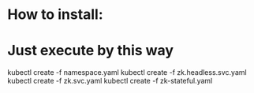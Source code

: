 # How to install: 
# Just execute by this way

kubectl create -f namespace.yaml
kubectl create -f zk.headless.svc.yaml
kubectl create -f zk.svc.yaml
kubectl create -f zk-stateful.yaml


